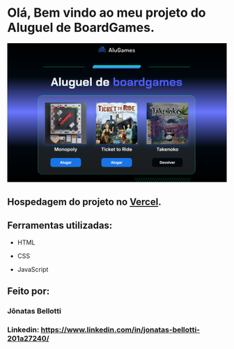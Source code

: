 # Olá, Bem vindo ao meu projeto do Aluguel de BoardGames.

![image](https://github.com/Jbellottis/alugames/blob/main/img/print-page.png)

## Hospedagem do projeto no [Vercel](https://alugames-swart.vercel.app/).

## Ferramentas utilizadas:

* HTML

* CSS

* JavaScript

## Feito por:

### Jônatas Bellotti

### Linkedin: https://www.linkedin.com/in/jonatas-bellotti-201a27240/

